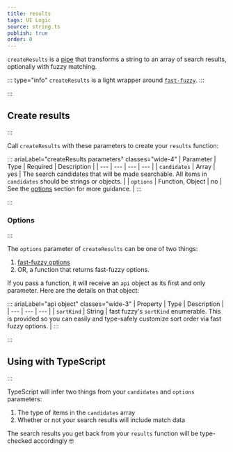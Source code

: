 ```yaml
---
title: results
tags: UI Logic
source: string.ts
publish: true
order: 0
---
```


`createResults` is a [pipe](/docs/logic/pipes-overview) that transforms a string to an array of search results, optionally with fuzzy matching.

::: type="info"
`createResults` is a light wrapper around [`fast-fuzzy`](https://github.com/EthanRutherford/fast-fuzzy).
:::


:::
## Create results
:::

Call `createResults` with these parameters to create your `results` function:

::: ariaLabel="createResults parameters" classes="wide-4"
| Parameter | Type | Required | Description |
| --- | --- | --- | --- |
| `candidates` | Array | yes | The search candidates that will be made searchable. All items in `candidates` should be strings or objects. |
| `options` | Function, Object | no | See the [options](#options) section for more guidance. |
:::

:::
### Options
:::

The `options` parameter of `createResults` can be one of two things:
1. [fast-fuzzy options](https://github.com/EthanRutherford/fast-fuzzy#options)
2. OR, a function that returns fast-fuzzy options.

If you pass a function, it will receive an `api` object as its first and only parameter. Here are the details on that object:

::: ariaLabel="api object" classes="wide-3"
| Property | Type | Description |
| --- | --- | --- |
| `sortKind` | String | fast fuzzy's `sortKind` enumerable. This is provided so you can easily and type-safely customize sort order via fast fuzzy options. |
:::


:::
## Using with TypeScript
:::

TypeScript will infer two things from your `candidates` and `options` parameters:
1. The type of items in the `candidates` array
2. Whether or not your search results will include match data

The search results you get back from your `results` function will be type-checked accordingly 🤓

